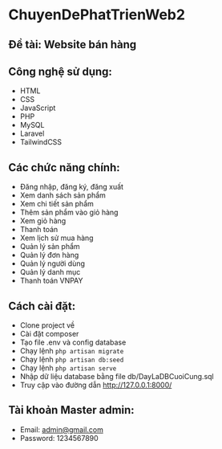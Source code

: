 # ChuyenDePhatTrienWeb2
## Đề tài: Website bán hàng
## Công nghệ sử dụng:
- HTML
- CSS
- JavaScript
- PHP
- MySQL
- Laravel
- TailwindCSS
## Các chức năng chính:
- Đăng nhập, đăng ký, đăng xuất
- Xem danh sách sản phẩm
- Xem chi tiết sản phẩm
- Thêm sản phẩm vào giỏ hàng
- Xem giỏ hàng
- Thanh toán
- Xem lịch sử mua hàng
- Quản lý sản phẩm
- Quản lý đơn hàng
- Quản lý người dùng
- Quản lý danh mục
- Thanh toán VNPAY
## Cách cài đặt:
- Clone project về
- Cài đặt composer
- Tạo file .env và config database
- Chạy lệnh `php artisan migrate`
- Chạy lệnh `php artisan db:seed`
- Chạy lệnh `php artisan serve`
- Nhập dữ liệu database bằng file db/DayLaDBCuoiCung.sql
- Truy cập vào đường dẫn http://127.0.0.1:8000/
## Tài khoản Master admin:
- Email: admin@gmail.com
- Password: 1234567890
